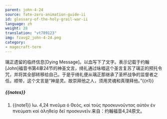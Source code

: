 ```yaml
---
parent: john-4-24
source: fate-zero-animation-guide-ii
id: glossary-of-the-holy-grail-war-ii
language: zh
weight: 28
translation: "vt789123"
img: fzavg2_john-4-24.png
category:
- magecraft-term
---
```


璃正遗留的临终信息[Dying Message]。以血写下了文字。表示记载于约翰[John]福音书第4章24节的神圣文言，绮礼通过咏唱这个圣言复苏了璃正的预托令咒，并将其全部转移给自己。于是乎绮礼便从璃正那继承了圣杯战争的监督者之任。顺带，这个文言是“神是灵。故崇拜他之人，须用灵魂和真理拜他。”{{n1}}

##### {{notes}}

1. {{note1}} Ιω. 4,24 πνεῦμα ὁ Θεός, καὶ τοὺς προσκυνοῦντας αὐτὸν ἐν πνεύματι καὶ ἀληθείᾳ δεῖ προσκυνεῖν.来自：约翰福音4,24原文。
